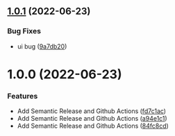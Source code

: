 ## [1.0.1](https://github.com/nsargsyan996/release/compare/v1.0.0...v1.0.1) (2022-06-23)


### Bug Fixes

* ui bug ([9a7db20](https://github.com/nsargsyan996/release/commit/9a7db2039ef779d05d1e53ce519f89673268e953))

# 1.0.0 (2022-06-23)


### Features

* Add Semantic Release and Github Actions ([fd7c1ac](https://github.com/nsargsyan996/release/commit/fd7c1acf536ce5aaa6951c6a5a0576ee5505227d))
* Add Semantic Release and Github Actions ([a94e1c1](https://github.com/nsargsyan996/release/commit/a94e1c17c4164f8049691a65b2ff878a3d8f044e))
* Add Semantic Release and Github Actions ([84fc8cd](https://github.com/nsargsyan996/release/commit/84fc8cd5cf0483f76e957c2f3a87f0a8c5141afb))
